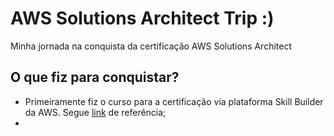# AWS Solutions Architect Trip :)
Minha jornada na conquista da certificação AWS Solutions Architect

## O que fiz para conquistar?

- Primeiramente fiz o curso para a certificação via plataforma Skill Builder da AWS. Segue [link](https://explore.skillbuilder.aws/learn/course/16696/curso-padrao-de-recursos-para-exames-aws-certified-solutions-architect-associate-saa-c03-portugues-brasil-na-exam-prep-standard-course-aws-certified-solutions-architect-associate-saa-c03-portuguese-brazil-na) de referência;
- 